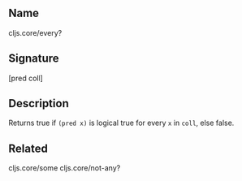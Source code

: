 ## Name
cljs.core/every?

## Signature
[pred coll]

## Description

Returns true if `(pred x)` is logical true for every `x` in `coll`, else false.

## Related
cljs.core/some
cljs.core/not-any?

